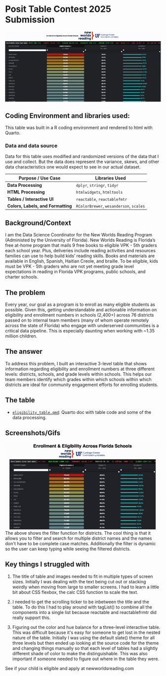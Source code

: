# Posit Table Contest 2025 Submission

![](https://raw.githubusercontent.com/leoohyama/posit_table_contest_2025/main/table_gif.gif)

## Coding Environment and libraries used:
This table was built in a R coding environment and rendered to html with Quarto. 

### Data and data source
Data for this table uses modified and randomized versions of the data that I use and collect. But the data does represent the variance, skews, and other data characteristics one would expect to see in our actual dataset.

| Purpose / Use Case        | Libraries Used |
|---------------------------|----------------|
| **Data Processing**       | `dplyr`, `stringr`, `tidyr` |
| **HTML Processing**       | `htmlwidgets`, `htmltools` |
| **Tables / Interactive UI** | `reactable`, `reactablefmtr` |
| **Colors, Labels, and Formatting** | `RColorBrewer`, `wesanderson`, `scales` |

## Background/Context
I am the Data Science Coordinator for the New Worlds Reading Program (Administed by the University of Florida). New Worlds Reading is Florida’s free at-home program that mails 9 free books to eligible VPK - 5th graders each school year. Plus, deliveries include reading activities and resources families can use to help build kids’ reading skills. Books and materials are available in English, Spanish, Haitian Creole, and braille. To be eligible, kids must be VPK - 5th graders who are not yet meeting grade level expectations in reading in Florida VPK programs, public schools, and charter schools.

## The problem
Every year, our goal as a program is to enroll as many eligible students as possible. Given this, getting understandable and actionable information on eligibility and enrollment numbers in schools (2,400+) across 76 districts passed on to internal team members (many of whom operate remotely across the state of Florida) who engage with underserved communities is a critical data pipeline. This is especially daunting when working with ~1.35 million children.

## The answer
To address this problem, I built an interactive 3-level table that shows information regarding eligibility and enrollment numbers at three different levels: districts, schools, and grade levels within schools. This helps our team members identify which grades within which schools within which districts are ideal for community engagement efforts for enrolling students. 

## The table
* [`eligibility_table.qmd`](https://github.com/leoohyama/posit_table_contest_2025/blob/main/eligibility_table.qmd): Quarto doc with table code and some of the data processing.

## Screenshots/Gifs

![Filter usage](https://raw.githubusercontent.com/leoohyama/posit_table_contest_2025/main/search.gif)
The above shows the filter function for districts. The cool thing is that it allows you to filter and search for multiple district names and the names don't have to be complete case matches. Additionally the filter is dynamic so the user can keep typing while seeing the filtered districts.


## Key things I struggled with

1. The title of table and images needed to fit in multiple types of screen sizes. Initially I was dealing with the text being cut out or stacking weirdly when moving from large to smaller screens. I had to learn a little bit about CSS flexbox, the calc CSS function to scale the text. 

2. I needed to get the scrolling ticker to be inbetween the title and the table. To do this I had to play around with tagList() to combine all the components into a single list because reactable and reactablefrmtr did really support this. 

3. Figuring out the color and hue balance for a three-level interactive table. This was difficult because it's easy for someone to get lost in the nested nature of the table. Initially I was using the default slate() theme for all three levels but then ended up looking at the source code for the theme and changing things manually so that each level of tables had a slightly different shade of color to make the distinguishable. This was also important if someone needed to figure out where in the table they were. 


See if your child is eligible and apply at newworldsreading.com

